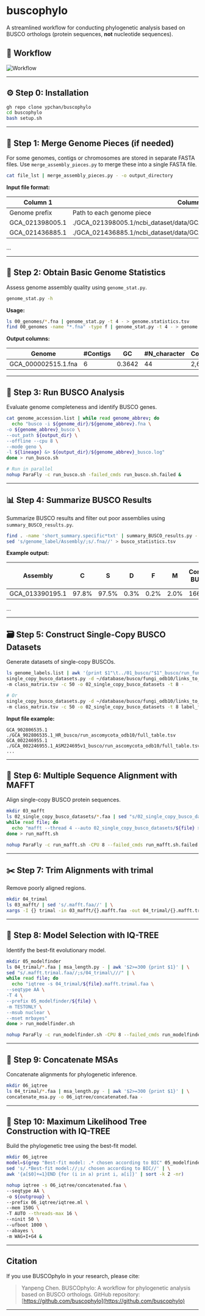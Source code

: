 # buscophylo

A streamlined workflow for conducting phylogenetic analysis based on BUSCO orthologs (protein sequences, **not** nucleotide sequences).

## 🔁 Workflow
![Workflow](images/gpa_workflow.jpg)

---
## ⚙️ Step 0: Installation
```bash
gh repo clone ypchan/buscophylo
cd buscophylo
bash setup.sh
``` 

---
## 🚩 Step 1: Merge Genome Pieces (if needed)

For some genomes, contigs or chromosomes are stored in separate FASTA files. Use `merge_assembly_pieces.py` to merge these into a single FASTA file.

```bash
cat file_lst | merge_assembly_pieces.py - -o output_directory
```

**Input file format:**

| Column 1           | Column 2                                                         |
|--------------------|------------------------------------------------------------------|
| Genome prefix      | Path to each genome piece                                        |
|GCA_021398005.1 | ./GCA_021398005.1/ncbi_dataset/data/GCA_021398005.1/GCA_021398005.fna|
|GCA_021436885.1 | ./GCA_021436885.1/ncbi_dataset/data/GCA_021436885.1/chr1.fna|
...

---

## 🧮 Step 2: Obtain Basic Genome Statistics

Assess genome assembly quality using `genome_stat.py`.

```bash
genome_stat.py -h
```

**Usage:**
```bash
ls 00_genomes/*.fna | genome_stat.py -t 4 - > genome.statistics.tsv
find 00_genomes -name "*.fna" -type f | genome_stat.py -t 4 - > genome.statistics.tsv
```

**Output columns:**

| Genome | #Contigs | GC | #N_character | Contig_longest | Contig_minimum | N90 | L90 | N50 | L50 | N75 | L75 |
|--------|----------|----|--------------|----------------|----------------|-----|-----|-----|-----|-----|-----|
|GCA_000002515.1.fna|  6|  0.3642|  44 | 2,602,197|  1,062,590 | 1,320,834 | 5 | 1,753,957 | 3 | 1,715,506|  4 |

---

## 🧬 Step 3: Run BUSCO Analysis

Evaluate genome completeness and identify BUSCO genes.

```bash
cat genome_accession.list | while read genome_abbrev; do
  echo "busco -i ${genome_dir}/${genome_abbrev}.fna \
-o ${genome_abbrev}_busco \
--out_path ${output_dir} \
--offline --cpu 8 \
--mode geno \
-l ${lineage} &> ${output_dir}/${genome_abbrev}_busco.log"
done > run_busco.sh

# Run in parallel
nohup ParaFly -c run_busco.sh -failed_cmds run_busco.sh.failed &
```

---

## 📊 Step 4: Summarize BUSCO Results

Summarize BUSCO results and filter out poor assemblies using `summary_BUSCO_results.py`.

```bash
find . -name 'short_summary.specific*txt' | summary_BUSCO_results.py - | \
sed 's/genome_label/Assembly/;s/.fna//' > busco_statistics.tsv
```

**Example output:**

| Assembly         | C     | S     | D     | F     | M     | Complete BUSCOs | Single-copy BUSCOs | Duplicated BUSCOs | Fragmented BUSCOs | Missing BUSCOs | Total BUSCO groups |
|------------------|-------|-------|-------|-------|-------|-----------------|--------------------|-------------------|-------------------|----------------|--------------------|
| GCA_013390195.1  | 97.8% | 97.5% | 0.3%  | 0.2%  | 2.0%  | 1669            | 1664               | 5                 | 3                 | 34             | 1706               |
...

---

## 🗃️ Step 5: Construct Single-Copy BUSCO Datasets

Generate datasets of single-copy BUSCOs.

```bash
ls genome_labels.list | awk '{print $1"\t../01_busco/"$1"_busco/run_fungi_odb10/full_table.tsv"}' | \
single_copy_busco_datasets.py -d ~/database/busco/fungi_odb10/links_to_ODB10.txt \
-m class_matrix.tsv -c 50 -o 02_single_copy_busco_datasets -t 8 -

# Or
single_copy_busco_datasets.py -d ~/database/busco/fungi_odb10/links_to_ODB10.txt \
-m class_matrix.tsv -c 50 -o 02_single_copy_busco_datasets -t 8 label_full_table.path.list
```

**Input file example:**
```
GCA_902806535.1    ./GCA_902806535.1_HR_busco/run_ascomycota_odb10/full_table.tsv
GCA_002246955.1    ./GCA_002246955.1_ASM224695v1_busco/run_ascomycota_odb10/full_table.tsv
...
```

---

## 🧩 Step 6: Multiple Sequence Alignment with MAFFT

Align single-copy BUSCO protein sequences.

```bash
mkdir 03_mafft
ls 02_single_copy_busco_datasets/*.faa | sed "s/02_single_copy_busco_datasets\///" | \
while read file; do
  echo "mafft --thread 4 --auto 02_single_copy_busco_datasets/${file} > 03_mafft/${file%.faa}.mafft.faa 2> /dev/null"
done > run_mafft.sh

nohup ParaFly -c run_mafft.sh -CPU 8 --failed_cmds run_mafft.sh.failed &
```

---

## ✂️ Step 7: Trim Alignments with trimal

Remove poorly aligned regions.

```bash
mkdir 04_trimal
ls 03_mafft/ | sed 's/.mafft.faa//' | \
xargs -I {} trimal -in 03_mafft/{}.mafft.faa -out 04_trimal/{}.mafft.trimal.faa -gappyout
```

---

## 🧪 Step 8: Model Selection with IQ-TREE

Identify the best-fit evolutionary model.

```bash
mkdir 05_modelfinder
ls 04_trimal/*.faa | msa_length.py - | awk '$2>=300 {print $1}' | \
sed "s/.mafft.trimal.faa//;s/04_trimal\///" | \
while read file; do
  echo "iqtree -s 04_trimal/${file}.mafft.trimal.faa \
--seqtype AA \
-T 4 \
--prefix 05_modelfinder/${file} \
-m TESTONLY \
--msub nuclear \
--mset mrbayes"
done > run_modelfinder.sh

nohup ParaFly -c run_modelfinder.sh -CPU 8 --failed_cmds run_modelfinder.sh.failed &
```

---

## 🔗 Step 9: Concatenate MSAs

Concatenate alignments for phylogenetic inference.

```bash
mkdir 06_iqtree
ls 04_trimal/*.faa | msa_length.py - | awk '$2>=300 {print $1}' | \
concatenate_msa.py -o 06_iqtree/concatenated.faa -
```

---

## 🌳 Step 10: Maximum Likelihood Tree Construction with IQ-TREE

Build the phylogenetic tree using the best-fit model.

```bash
mkdir 06_iqtree
model=$(grep "Best-fit model: .* chosen according to BIC" 05_modelfinder/*log | \
sed 's/.*Best-fit model://;s/ chosen according to BIC//' | \
awk '{a[$0]+=1}END {for (i in a) print i, a[i]}' | sort -k 2 -nr)

nohup iqtree -s 06_iqtree/concatenated.faa \
--seqtype AA \
-o ${outgroup} \
--prefix 06_iqtree/iqtree.ml \
--mem 150G \
-T AUTO --threads-max 16 \
--ninit 50 \
--ufboot 1000 \
--abayes \
-m WAG+I+G4 &
```

---

## Citation

If you use BUSCOphylo in your research, please cite:

> Yanpeng Chen. BUSCOphylo: A workflow for phylogenetic analysis based on BUSCO orthologs. GitHub repository: [https://github.com/buscophylo](https://github.com/buscophylo)

---


